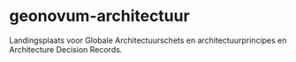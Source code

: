 # geonovum-architectuur
Landingsplaats voor Globale Architectuurschets en architectuurprincipes en Architecture Decision Records.
